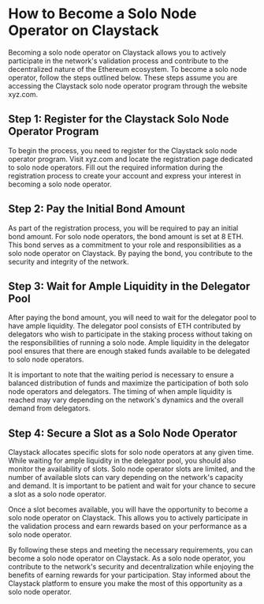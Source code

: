 # How to Become a Solo Node Operator on Claystack
Becoming a solo node operator on Claystack allows you to actively participate in the network's validation process and contribute to the decentralized nature of the Ethereum ecosystem. To become a solo node operator, follow the steps outlined below. These steps assume you are accessing the Claystack solo node operator program through the website xyz.com.

## Step 1: Register for the Claystack Solo Node Operator Program
To begin the process, you need to register for the Claystack solo node operator program. Visit xyz.com and locate the registration page dedicated to solo node operators. Fill out the required information during the registration process to create your account and express your interest in becoming a solo node operator.

## Step 2: Pay the Initial Bond Amount
As part of the registration process, you will be required to pay an initial bond amount. For solo node operators, the bond amount is set at 8 ETH. This bond serves as a commitment to your role and responsibilities as a solo node operator on Claystack. By paying the bond, you contribute to the security and integrity of the network.

## Step 3: Wait for Ample Liquidity in the Delegator Pool
After paying the bond amount, you will need to wait for the delegator pool to have ample liquidity. The delegator pool consists of ETH contributed by delegators who wish to participate in the staking process without taking on the responsibilities of running a solo node. Ample liquidity in the delegator pool ensures that there are enough staked funds available to be delegated to solo node operators.

It is important to note that the waiting period is necessary to ensure a balanced distribution of funds and maximize the participation of both solo node operators and delegators. The timing of when ample liquidity is reached may vary depending on the network's dynamics and the overall demand from delegators.

## Step 4: Secure a Slot as a Solo Node Operator
Claystack allocates specific slots for solo node operators at any given time. While waiting for ample liquidity in the delegator pool, you should also monitor the availability of slots. Solo node operator slots are limited, and the number of available slots can vary depending on the network's capacity and demand. It is important to be patient and wait for your chance to secure a slot as a solo node operator.

Once a slot becomes available, you will have the opportunity to become a solo node operator on Claystack. This allows you to actively participate in the validation process and earn rewards based on your performance as a solo node operator.

By following these steps and meeting the necessary requirements, you can become a solo node operator on Claystack. As a solo node operator, you contribute to the network's security and decentralization while enjoying the benefits of earning rewards for your participation. Stay informed about the Claystack platform to ensure you make the most of this opportunity as a solo node operator.